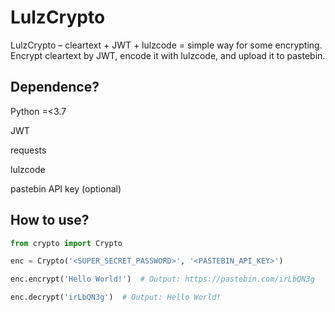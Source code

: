 # LulzCrypto
LulzCrypto – cleartext + JWT + lulzcode = simple way for some encrypting.
Encrypt cleartext by JWT, encode it with lulzcode, and upload it to pastebin.

## Dependence?
Python =<3.7

JWT

requests

lulzcode

pastebin API key (optional)

## How to use?
```python
from crypto import Crypto

enc = Crypto('<SUPER_SECRET_PASSWORD>', '<PASTEBIN_API_KEY>')

enc.encrypt('Hello World!')  # Output: https://pastebin.com/irLbQN3g

enc.decrypt('irLbQN3g')  # Output: Hello World!
```
